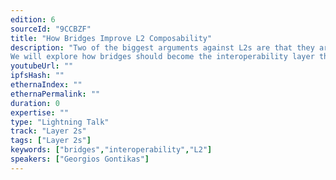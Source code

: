 ```yaml
---
edition: 6
sourceId: "9CCBZF"
title: "How Bridges Improve L2 Composability"
description: "Two of the biggest arguments against L2s are that they are breaking composability and interoperability. DApps are deployed as stand-alone apps in each L2 with limited ability to communicate with each other. This leads to silos and several issues in terms of capital efficiency, governance, security, user experience and maintenance.
We will explore how bridges should become the interoperability layer that will connect all the protocol “silos” across L2s, by using secure message passing."
youtubeUrl: ""
ipfsHash: ""
ethernaIndex: ""
ethernaPermalink: ""
duration: 0
expertise: ""
type: "Lightning Talk"
track: "Layer 2s"
tags: ["Layer 2s"]
keywords: ["bridges","interoperability","L2"]
speakers: ["Georgios Gontikas"]
---
```

